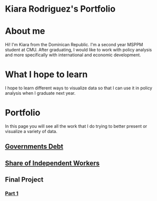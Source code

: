 # Kiara Rodriguez's Portfolio

# About me
Hi! I'm Kiara from the Dominican Republic. I'm a second year MSPPM student at CMU. After graduating, I would like to work with policy analysis and more specifically with international and economic development.

# What I hope to learn
I hope to learn different ways to visualize data so that I can use it in policy analysis when I graduate next year.

# Portfolio
In this page you will see all the work that I do trying to better present or visualize a variety of data.

## [Governments Debt](/flourishviz.md)

## [Share of Independent Workers](/modifyingviz.md)

## Final Project
### [Part 1](/final_project_part1.md)

